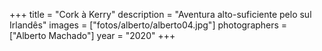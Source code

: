 +++
title = "Cork à Kerry"
description = "Aventura alto-suficiente pelo sul Irlandês"
images = ["fotos/alberto/alberto04.jpg"]
photographers = ["Alberto Machado"]
year = "2020"
+++
